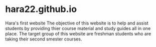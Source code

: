 # hara22.github.io
 Hara's first website
The objective of this website is to help and assist students by providing thier course material and study guides all in one place. The target group of this website are freshman students who are taking their second smester courses.